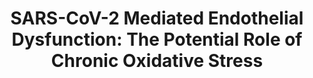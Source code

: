 ---
annotations:
- type: Disease Ontology
  value: COVID-19
- type: Pathway Ontology
  value: oxidative stress response pathway
- type: Pathway Ontology
  value: signaling pathway
authors:
- KJTLUC
- Mkutmon
- CMalyar
description: Mitochondrial hijacking by viruses can lead to pro-senescent mitochondrial
  dysfunction and inflammation.
last-edited: 2022-02-27
organisms:
- Homo sapiens
redirect_from:
- /index.php/Pathway:WP5183
- /instance/WP5183
schema-jsonld:
- '@context': https://schema.org/
  '@id': https://wikipathways.github.io/pathways/WP5183.html
  '@type': Dataset
  creator:
    '@type': Organization
    name: WikiPathways
  description: Mitochondrial hijacking by viruses can lead to pro-senescent mitochondrial
    dysfunction and inflammation.
  keywords:
  - ''
  - TERF2
  - BCS1KL
  - MAVS
  - ECSIT
  - NDUFAF1
  - RIG-I
  - TNF
  - TRAF3
  - NLRP3
  - PHB1
  - Interleukin-1 Induced Activation of NF-kappa-B
  - p90rsk
  - NFIP2
  - SIRT6
  - NF-kB
  - Autophagy
  - IL-6
  - NSP2 (Cons) (Viral Protein)
  - 'DNA damage '
  - NSP7
  - IL-1β
  - MtROS
  - NDUFAF2
  - TERF2IP
  - NLRX1
  - 'Oxidative Stress Induced Senescence '
  - Mitochondrial CIII assembly
  - ORF9c
  - ORF9b
  - TOMM70
  - ACAD9
  - Telomere Shortening
  - Electron Transport Chain (OXPHOS)
  - IL-18
  - TRAF6
  license: CC0
  name: 'SARS-CoV-2 Mediated Endothelial Dysfunction: The Potential Role of Chronic
    Oxidative Stress'
seo: CreativeWork
title: 'SARS-CoV-2 Mediated Endothelial Dysfunction: The Potential Role of Chronic
  Oxidative Stress'
wpid: WP5183
---